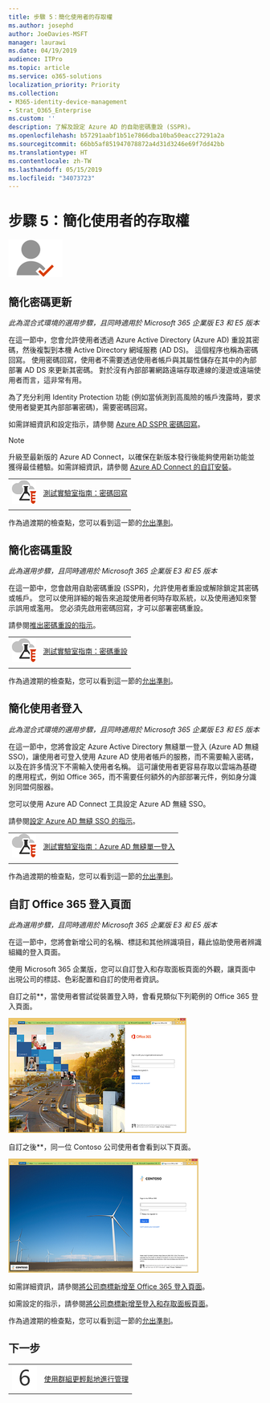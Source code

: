 ```yaml
---
title: 步驟 5：簡化使用者的存取權
ms.author: josephd
author: JoeDavies-MSFT
manager: laurawi
ms.date: 04/19/2019
audience: ITPro
ms.topic: article
ms.service: o365-solutions
localization_priority: Priority
ms.collection:
- M365-identity-device-management
- Strat_O365_Enterprise
ms.custom: ''
description: 了解及設定 Azure AD 的自助密碼重設 (SSPR)。
ms.openlocfilehash: b57291aabf1b51e7866dba10ba50eacc27291a2a
ms.sourcegitcommit: 66bb5af851947078872a4d31d3246e69f7dd42bb
ms.translationtype: HT
ms.contentlocale: zh-TW
ms.lasthandoff: 05/15/2019
ms.locfileid: "34073723"
---
```

# <a name="step-5-simplify-access-for-users"></a>步驟 5：簡化使用者的存取權

![](./media/deploy-foundation-infrastructure/identity_icon-small.png)


<a name="identity-pw-writeback"></a>
## <a name="simplify-password-updates"></a>簡化密碼更新

*此為混合式環境的選用步驟，且同時適用於 Microsoft 365 企業版 E3 和 E5 版本*

在這一節中，您會允許使用者透過 Azure Active Directory (Azure AD) 重設其密碼，然後複製到本機 Active Directory 網域服務 (AD DS)。 這個程序也稱為密碼回寫。 使用密碼回寫，使用者不需要透過使用者帳戶與其屬性儲存在其中的內部部署 AD DS 來更新其密碼。 對於沒有內部部署網路遠端存取連線的漫遊或遠端使用者而言，這非常有用。

為了充分利用 Identity Protection 功能 (例如當偵測到高風險的帳戶洩露時，要求使用者變更其內部部署密碼)，需要密碼回寫。

如需詳細資訊和設定指示，請參閱 [Azure AD SSPR 密碼回寫](https://docs.microsoft.com/azure/active-directory/active-directory-passwords-writeback)。

>[!Note]
>升級至最新版的 Azure AD Connect，以確保在新版本發行後能夠使用新功能並獲得最佳體驗。如需詳細資訊，請參閱 [Azure AD Connect 的自訂安裝](https://docs.microsoft.com/azure/active-directory/connect/active-directory-aadconnect-get-started-custom)。
>

|||
|:-------|:-----|
|![Microsoft Cloud 的測試實驗室指南](media/m365-enterprise-test-lab-guides/cloud-tlg-icon-small.png)| [測試實驗室指南：密碼回寫](password-writeback-m365-ent-test-environment.md) |
|||

作為過渡期的檢查點，您可以看到這一節的[允出準則](identity-exit-criteria.md#crit-identity-pw-writeback)。

<a name="identity-pw-reset"></a>
## <a name="simplify-password-resets"></a>簡化密碼重設

*此為選用步驟，且同時適用於 Microsoft 365 企業版 E3 和 E5 版本*

在這一節中，您會啟用自助密碼重設 (SSPR)，允許使用者重設或解除鎖定其密碼或帳戶。 您可以使用詳細的報告來追蹤使用者何時存取系統，以及使用通知來警示誤用或濫用。 您必須先啟用密碼回寫，才可以部署密碼重設。

請參閱[推出密碼重設的指示](https://docs.microsoft.com/azure/active-directory/authentication/howto-sspr-deployment)。

|||
|:-------|:-----|
|![Microsoft Cloud 的測試實驗室指南](media/m365-enterprise-test-lab-guides/cloud-tlg-icon-small.png)| [測試實驗室指南：密碼重設](password-reset-m365-ent-test-environment.md) |
|||

作為過渡期的檢查點，您可以看到這一節的[允出準則](identity-exit-criteria.md#crit-identity-pw-reset)。


<a name="identity-sso"></a>
## <a name="simplify-user-sign-in"></a>簡化使用者登入

*此為混合式環境的選用步驟，且同時適用於 Microsoft 365 企業版 E3 和 E5 版本*

在這一節中，您將會設定 Azure Active Directory 無縫單一登入 (Azure AD 無縫 SSO)，讓使用者可登入使用 Azure AD 使用者帳戶的服務，而不需要輸入密碼，以及在許多情況下不需輸入使用者名稱。 這可讓使用者更容易存取以雲端為基礎的應用程式，例如 Office 365，而不需要任何額外的內部部署元件，例如身分識別同盟伺服器。

您可以使用 Azure AD Connect 工具設定 Azure AD 無縫 SSO。

請參閱[設定 Azure AD 無縫 SSO 的指示](https://docs.microsoft.com/azure/active-directory/connect/active-directory-aadconnect-sso-quick-start)。

|||
|:-------|:-----|
|![Microsoft Cloud 的測試實驗室指南](media/m365-enterprise-test-lab-guides/cloud-tlg-icon-small.png)| [測試實驗室指南：Azure AD 無縫單一登入](single-sign-on-m365-ent-test-environment.md) |
|||

作為過渡期的檢查點，您可以看到這一節的[允出準則](identity-exit-criteria.md#crit-identity-sso)。


<a name="identity-custom-sign-in"></a>
## <a name="customize-the-office-365-sign-in-page"></a>自訂 Office 365 登入頁面

*此為選用步驟，且同時適用於 Microsoft 365 企業版 E3 和 E5 版本*

在這一節中，您將會新增公司的名稱、標誌和其他辨識項目，藉此協助使用者辨識組織的登入頁面。 

使用 Microsoft 365 企業版，您可以自訂登入和存取面板頁面的外觀，讓頁面中出現公司的標誌、色彩配置和自訂的使用者資訊。 

自訂之前**，當使用者嘗試從裝置登入時，會看見類似下列範例的 Office 365 登入頁面。

![自訂之前的 Office 365 登入頁面範例](./media/identity-customize-office-365-sign-in/id-step01-sign-in-before.png)

自訂之後**，同一位 Contoso 公司使用者會看到以下頁面。

![自訂之後的 Office 365 登入頁面範例](./media/identity-customize-office-365-sign-in/id-step01-sign-in-after.png)

如需詳細資訊，請參閱[將公司商標新增至 Office 365 登入頁面](https://docs.microsoft.com/office365/admin/setup/customize-sign-in-page)。

如需設定的指示，請參閱[將公司商標新增至登入和存取面板頁面](http://aka.ms/aadpaddbranding)。

作為過渡期的檢查點，您可以看到這一節的[允出準則](identity-exit-criteria.md#crit-identity-custom-sign-in)。


## <a name="next-step"></a>下一步

|||
|:-------|:-----|
|![](./media/stepnumbers/Step6.png)| [使用群組更輕鬆地進行管理](identity-self-service-group-management.md) |


